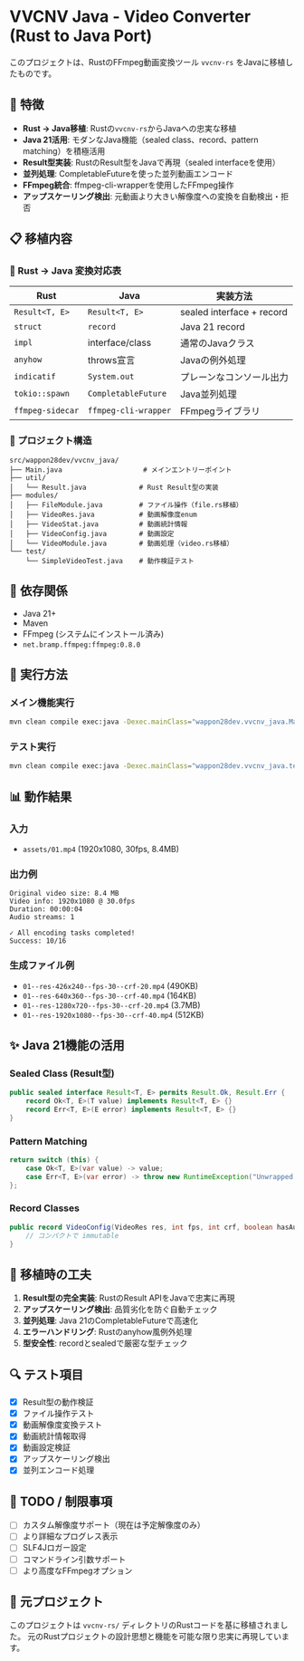 # VVCNV Java - Video Converter (Rust to Java Port)

このプロジェクトは、RustのFFmpeg動画変換ツール `vvcnv-rs` をJavaに移植したものです。

## 🚀 特徴

- **Rust → Java移植**: Rustの`vvcnv-rs`からJavaへの忠実な移植
- **Java 21活用**: モダンなJava機能（sealed class、record、pattern matching）を積極活用
- **Result型実装**: RustのResult型をJavaで再現（sealed interfaceを使用）
- **並列処理**: CompletableFutureを使った並列動画エンコード
- **FFmpeg統合**: ffmpeg-cli-wrapperを使用したFFmpeg操作
- **アップスケーリング検出**: 元動画より大きい解像度への変換を自動検出・拒否

## 📋 移植内容

### 🔄 Rust → Java 変換対応表

| Rust | Java | 実装方法 |
|------|------|----------|
| `Result<T, E>` | `Result<T, E>` | sealed interface + record |
| `struct` | `record` | Java 21 record |
| `impl` | interface/class | 通常のJavaクラス |
| `anyhow` | throws宣言 | Javaの例外処理 |
| `indicatif` | `System.out` | プレーンなコンソール出力 |
| `tokio::spawn` | `CompletableFuture` | Java並列処理 |
| `ffmpeg-sidecar` | `ffmpeg-cli-wrapper` | FFmpegライブラリ |

### 📁 プロジェクト構造

```
src/wappon28dev/vvcnv_java/
├── Main.java                    # メインエントリーポイント
├── util/
│   └── Result.java             # Rust Result型の実装
├── modules/
│   ├── FileModule.java         # ファイル操作（file.rs移植）
│   ├── VideoRes.java           # 動画解像度enum
│   ├── VideoStat.java          # 動画統計情報
│   ├── VideoConfig.java        # 動画設定
│   └── VideoModule.java        # 動画処理（video.rs移植）
└── test/
    └── SimpleVideoTest.java    # 動作検証テスト
```

## 🔧 依存関係

- Java 21+
- Maven
- FFmpeg (システムにインストール済み)
- `net.bramp.ffmpeg:ffmpeg:0.8.0`

## 🚦 実行方法

### メイン機能実行

```bash
mvn clean compile exec:java -Dexec.mainClass="wappon28dev.vvcnv_java.Main"
```

### テスト実行

```bash
mvn clean compile exec:java -Dexec.mainClass="wappon28dev.vvcnv_java.test.SimpleVideoTest"
```

## 📊 動作結果

### 入力

- `assets/01.mp4` (1920x1080, 30fps, 8.4MB)

### 出力例

```
Original video size: 8.4 MB
Video info: 1920x1080 @ 30.0fps
Duration: 00:00:04
Audio streams: 1

✓ All encoding tasks completed!
Success: 10/16
```

### 生成ファイル例

- `01--res-426x240--fps-30--crf-20.mp4` (490KB)
- `01--res-640x360--fps-30--crf-40.mp4` (164KB)
- `01--res-1280x720--fps-30--crf-20.mp4` (3.7MB)
- `01--res-1920x1080--fps-30--crf-40.mp4` (512KB)

## ✨ Java 21機能の活用

### Sealed Class (Result型)

```java
public sealed interface Result<T, E> permits Result.Ok, Result.Err {
    record Ok<T, E>(T value) implements Result<T, E> {}
    record Err<T, E>(E error) implements Result<T, E> {}
}
```

### Pattern Matching

```java
return switch (this) {
    case Ok<T, E>(var value) -> value;
    case Err<T, E>(var error) -> throw new RuntimeException("Unwrapped an Err: " + error);
};
```

### Record Classes

```java
public record VideoConfig(VideoRes res, int fps, int crf, boolean hasAudio) {
    // コンパクトで immutable
}
```

## 🎯 移植時の工夫

1. **Result型の完全実装**: RustのResult APIをJavaで忠実に再現
2. **アップスケーリング検出**: 品質劣化を防ぐ自動チェック
3. **並列処理**: Java 21のCompletableFutureで高速化
4. **エラーハンドリング**: Rustのanyhow風例外処理
5. **型安全性**: recordとsealedで厳密な型チェック

## 🔍 テスト項目

- [x] Result型の動作検証
- [x] ファイル操作テスト
- [x] 動画解像度変換テスト
- [x] 動画統計情報取得
- [x] 動画設定検証
- [x] アップスケーリング検出
- [x] 並列エンコード処理

## 📝 TODO / 制限事項

- [ ] カスタム解像度サポート（現在は予定解像度のみ）
- [ ] より詳細なプログレス表示
- [ ] SLF4Jロガー設定
- [ ] コマンドライン引数サポート
- [ ] より高度なFFmpegオプション

## 🤝 元プロジェクト

このプロジェクトは `vvcnv-rs/` ディレクトリのRustコードを基に移植されました。
元のRustプロジェクトの設計思想と機能を可能な限り忠実に再現しています。
